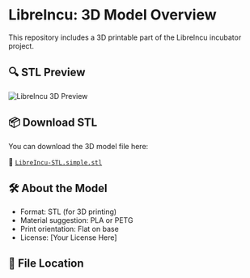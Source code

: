 # LibreIncu: 3D Model Overview

This repository includes a 3D printable part of the LibreIncu incubator project.

## 🔍 STL Preview

![LibreIncu 3D Preview](./Mecanica/libreincu.png)

## 📦 Download STL

You can download the 3D model file here:

🔗 [`LibreIncu-STL.simple.stl`](./Mecanica/LibreIncu-STL.simple.stl)

## 🛠️ About the Model

- Format: STL (for 3D printing)
- Material suggestion: PLA or PETG
- Print orientation: Flat on base
- License: [Your License Here]

## 📁 File Location

